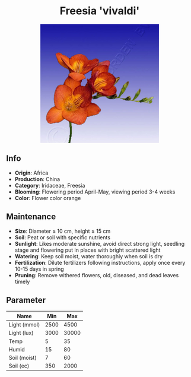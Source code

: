 <h1 align='center'>Freesia 'vivaldi'</h1>
<p align="center">
    <img 
        align='center'
        width='320'
        src="../images/freesia vivaldi.png" 
        alt='Freesia 'vivaldi'' />
</p>

## Info

 - **Origin**: Africa
 - **Production**: China
 - **Category**: Iridaceae, Freesia
 - **Blooming**: Flowering period April-May, viewing period 3-4 weeks
 - **Color**: Flower color orange

## Maintenance

 - **Size**: Diameter ≥ 10 cm, height ≥ 15 cm
 - **Soil**: Peat or soil with specific nutrients
 - **Sunlight**: Likes moderate sunshine, avoid direct strong light, seedling stage and flowering put in places with bright scattered light
 - **Watering**: Keep soil moist, water thoroughly when soil is dry
 - **Fertilization**: Dilute fertilizers following instructions,  apply once every 10-15 days in spring
 - **Pruning**: Remove withered flowers, old, diseased, and dead leaves timely

## Parameter

| Name         | Min  | Max   |
|--------------|------|-------|
| Light (mmol) | 2500 | 4500  |
| Light (lux)  | 3000 | 30000 |
| Temp         | 5    | 35    |
| Humid        | 15   | 80    |
| Soil (moist) | 7   | 60    |
| Soil (ec)    | 350  | 2000  |